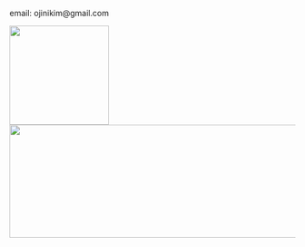 <p>email: ojinikim@gmail.com</p>
        <img src="https://github-readme-stats.vercel.app/api?username=kimeojin35&show_icons=true&theme=merko"
             height=175 />
<a href="https://github.com/devxb/gitanimals">
  <img
    src="https://render.gitanimals.org/lines/kimeojin35?pet-id=616202769949899481"
    width="1000"
    height="200"
  />
</a>

